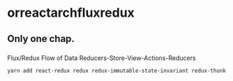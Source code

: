 # orreactarchfluxredux
## Only one chap.
###
Flux/Redux Flow of Data
Reducers-Store-View-Actions-Reducers
```
yarn add react-redux redux redux-immutable-state-invariant redux-thunk
```

